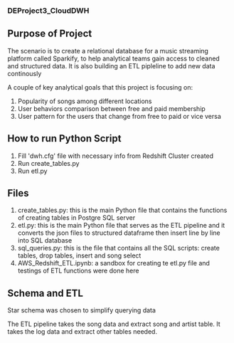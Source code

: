 ### DEProject3_CloudDWH
## Purpose of Project

The scenario is to create a relational database for a music streaming platform called Sparkify, to help analytical teams gain access to cleaned and structured data. It is also building an ETL pipleline to add new data continously

A couple of key analytical goals that this project is focusing on:
1. Popularity of songs among different locations
2. User behaviors comparison between free and paid membership
3. User pattern for the users that change from free to paid or vice versa

## How to run Python Script

1. Fill 'dwh.cfg' file with necessary info from Redshift Cluster created
2. Run create_tables.py
3. Run etl.py

## Files

1. create_tables.py: this is the main Python file that contains the functions of creating tables in Postgre SQL server
2. etl.py: this is the main Python file that serves as the ETL pipeline and it converts the json files to structured dataframe then insert line by line into SQL database
3. sql_queries.py: this is the file that contains all the SQL scripts: create tables, drop tables, insert and song select
4. AWS_Redshift_ETL.ipynb: a sandbox for creating te etl.py file and testings of ETL functions were done here

## Schema and ETL

Star schema was chosen to simplify querying data

The ETL pipeline takes the song data and extract song and artist table. It takes the log data and extract other tables needed.
